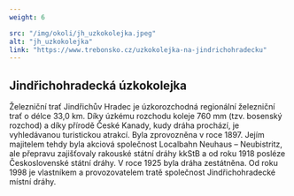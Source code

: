 ```yaml
---
weight: 6

src: "/img/okoli/jh_uzkokolejka.jpeg"
alt: "jh_uzkokolejka"
link: "https://www.trebonsko.cz/uzkokolejka-na-jindrichohradecku"
---
```


## Jindřichohradecká úzkokolejka

Železniční trať Jindřichův Hradec je úzkorozchodná regionální železniční trať o délce 33,0 km. Díky úzkému rozchodu koleje 760 mm (tzv. bosenský rozchod) a díky přírodě České Kanady, kudy dráha prochází, je vyhledávanou turistickou atrakcí. Byla zprovozněna v roce 1897. Jejím majitelem tehdy byla akciová společnost Localbahn Neuhaus – Neubistritz, ale přepravu zajišťovaly rakouské státní dráhy kkStB a od roku 1918 posléze Československé státní dráhy. V roce 1925 byla dráha zestátněna. Od roku 1998 je vlastníkem a provozovatelem tratě společnost Jindřichohradecké místní dráhy.
